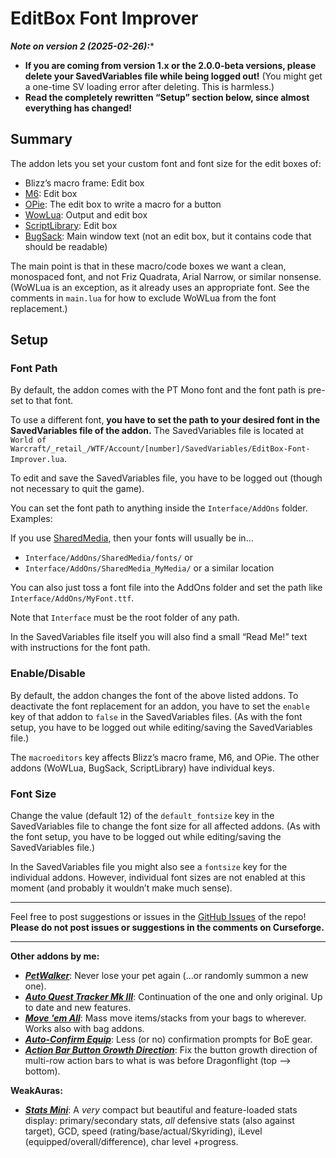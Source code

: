 # EditBox Font Improver

***Note on version 2 (2025-02-26):****

- **If you are coming from version 1.x or the 2.0.0-beta versions, please delete your SavedVariables file while being logged out!** (You might get a one-time SV loading error after deleting. This is harmless.)
- **Read the completely rewritten “Setup” section below, since almost everything has changed!**

## Summary

The addon lets you set your custom font and font size for the edit boxes of:

- Blizz’s macro frame: Edit box
- [M6](https://www.curseforge.com/wow/addons/m6x): Edit box
- [OPie](https://www.curseforge.com/wow/addons/opie): The edit box to write a macro for a button
- [WowLua](https://www.curseforge.com/wow/addons/wowlua): Output and edit box
- [ScriptLibrary](https://www.curseforge.com/wow/addons/script-library): Edit box
- [BugSack](https://www.curseforge.com/wow/addons/bugsack): Main window text (not an edit box, but it contains code that should be readable)

The main point is that in these macro/code boxes we want a clean, monospaced font, and not Friz Quadrata, Arial Narrow, or similar nonsense. (WoWLua is an exception, as it already uses an appropriate font. See the comments in `main.lua` for how to exclude WoWLua from the font replacement.)

## Setup

### Font Path

By default, the addon comes with the PT Mono font and the font path is pre-set to that font.

To use a different font, **you have to set the path to your desired font in the SavedVariables file of the addon.** The SavedVariables file is located at  
`World of Warcraft/_retail_/WTF/Account/[number]/SavedVariables/EditBox-Font-Improver.lua`.

To edit and save the SavedVariables file, you have to be logged out (though not necessary to quit the game).

You can set the font path to anything inside the `Interface/AddOns` folder. Examples:

If you use [SharedMedia](https://www.curseforge.com/wow/addons/sharedmedia), then your fonts will usually be in…

- `Interface/AddOns/SharedMedia/fonts/` or
- `Interface/AddOns/SharedMedia_MyMedia/` or a similar location

You can also just toss a font file into the AddOns folder and set the path like `Interface/AddOns/MyFont.ttf`.

Note that `Interface` must be the root folder of any path. 

In the SavedVariables file itself you will also find a small “Read Me!” text with instructions for the font path.

### Enable/Disable

By default, the addon changes the font of the above listed addons. To deactivate the font replacement for an addon, you have to set the `enable` key of that addon to `false` in the SavedVariables files. (As with the font setup, you have to be logged out while editing/saving the SavedVariables file.)

The `macroeditors` key affects Blizz’s macro frame, M6, and OPie. The other addons (WoWLua, BugSack, ScriptLibrary) have individual keys.

### Font Size

Change the value (default 12) of the `default_fontsize` key in the SavedVariables file to change the font size for all affected addons. (As with the font setup, you have to be logged out while editing/saving the SavedVariables file.)

In the SavedVariables file you might also see a `fontsize` key for the individual addons. However, individual font sizes are not enabled at this moment (and probably it wouldn’t make much sense).

---

Feel free to post suggestions or issues in the [GitHub Issues](https://github.com/tflo/EditBox-Font-Improver/issues) of the repo!
__Please do not post issues or suggestions in the comments on Curseforge.__

---

__Other addons by me:__

- [___PetWalker___](https://www.curseforge.com/wow/addons/petwalker): Never lose your pet again (…or randomly summon a
  new one).
- [___Auto Quest Tracker Mk III___](https://www.curseforge.com/wow/addons/auto-quest-tracker-mk-iii): Continuation of
  the one and only original. Up to date and new features.
- [___Move 'em All___](https://www.curseforge.com/wow/addons/move-em-all): Mass move items/stacks from your bags to
  wherever. Works also with bag addons.
- [___Auto-Confirm Equip___](https://www.curseforge.com/wow/addons/auto-confirm-equip): Less (or no) confirmation
  prompts for BoE gear.
- [___Action Bar Button Growth Direction___](https://www.curseforge.com/wow/addons/action-bar-button-growth-direction):
  Fix the button growth direction of multi-row action bars to what is was before Dragonflight (top --> bottom).

__WeakAuras:__

- [___Stats Mini___](https://wago.io/S4023p3Im): A *very* compact but beautiful and feature-loaded stats display: primary/secondary stats, *all* defensive stats (also against target), GCD, speed (rating/base/actual/Skyriding), iLevel (equipped/overall/difference), char level +progress.
